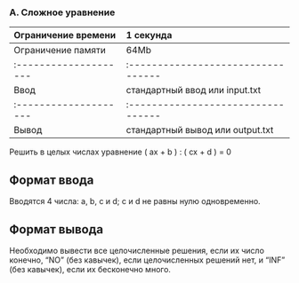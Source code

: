 ### A. Сложное уравнение
| Ограничение времени | 1 секунда                        |
|:--------------------|:---------------------------------|
| Ограничение памяти 	| 64Mb                             |
|:--------------------|:---------------------------------|
| Ввод                | стандартный ввод или input.txt   |
|:--------------------|:---------------------------------|
| Вывод 	            | стандартный вывод или output.txt |

Решить в целых числах уравнение ( ax + b ) : ( cx + d ) = 0

## Формат ввода
Вводятся 4 числа: a, b, c и d; c и d не равны нулю одновременно.

## Формат вывода
Необходимо вывести все целочисленные решения, если их число конечно, “NO” (без кавычек), если целочисленных решений нет, и “INF” (без кавычек), если их бесконечно много. 
